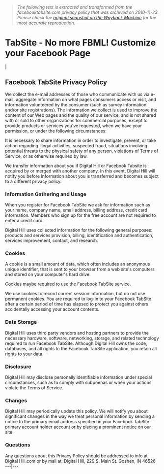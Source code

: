 > *The following text is extracted and transformed from the facebooktabsite.com privacy policy that was archived on 2010-11-23. Please check the [original snapshot on the Wayback Machine](https://web.archive.org/web/20101123120612id_/https%3A//www.facebooktabsite.com/privacy.php) for the most accurate reproduction.*

# TabSite - No more FBML! Customize your Facebook Page

| 

## Facebook TabSite Privacy Policy

We collect the e-mail addresses of those who communicate with us via e-mail, aggregate information on what pages consumers access or visit, and information volunteered by the consumer (such as survey information and/or site registrations). The information we collect is used to improve the content of our Web pages and the quality of our service, and is not shared with or sold to other organizations for commercial purposes, except to provide products or services you've requested, when we have your permission, or under the following circumstances: 

It is necessary to share information in order to investigate, prevent, or take action regarding illegal activities, suspected fraud, situations involving potential threats to the physical safety of any person, violations of Terms of Service, or as otherwise required by law.

We transfer information about you if Digital Hill or Facebook Tabsite is acquired by or merged with another company. In this event, Digital Hill will notify you before information about you is transferred and becomes subject to a different privacy policy.

  


### Information Gathering and Usage

When you register for Facebook TabSite we ask for information such as your name, company name, email address, billing address, credit card information. Members who sign up for the free account are not required to enter a credit card.

Digital Hill uses collected information for the following general purposes: products and services provision, billing, identification and authentication, services improvement, contact, and research.

  


### Cookies

A cookie is a small amount of data, which often includes an anonymous unique identifier, that is sent to your browser from a web site's computers and stored on your computer's hard drive.

Cookies maybe required to use the Facebook TabSite service.

We use cookies to record current session information, but do not use permanent cookies. You are required to log-in to your Facebook TabSite after a certain period of time has elapsed to protect you against others accidentally accessing your account contents.

  


### Data Storage

Digital Hill uses third party vendors and hosting partners to provide the necessary hardware, software, networking, storage, and related technology required to run Facebook TabSite. Although Digital Hill owns the code, databases, and all rights to the Facebook TabSite application, you retain all rights to your data.

### Disclosure

Digital Hill may disclose personally identifiable information under special circumstances, such as to comply with subpoenas or when your actions violate the Terms of Service.

  


### Changes

Digital Hill may periodically update this policy. We will notify you about significant changes in the way we treat personal information by sending a notice to the primary email address specified in your Facebook TabSite primary account holder account or by placing a prominent notice on our site.

### Questions

Any questions about this Privacy Policy should be addressed to info at Digital Hill.com or by mail at: Digital Hill, 229 S. Main St. Goshen, IN 46526   
---|---
